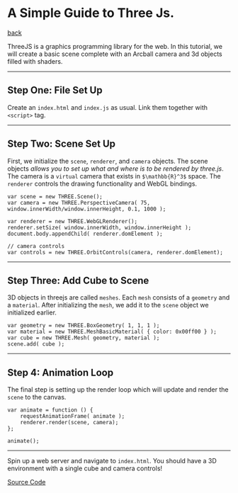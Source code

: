 # A Simple Guide to Three Js.
[back](?index)

ThreeJS is a graphics programming library for the web. In this tutorial, we will create a basic scene complete with an Arcball camera and 3d objects filled with shaders.
___
## Step One: File Set Up
Create an `index.html` and `index.js` as usual. Link them together with `<script>` tag.

___
## Step Two: Scene Set Up
First, we initialize the `scene`, `renderer`, and `camera` objects. The scene objects *allows you to set up what and where is to be rendered by three.js*. The camera is a `virtual` camera that exists in `$\mathbb{R}^3$` space. The `renderer` controls the drawing functionality and WebGL bindings.
```
var scene = new THREE.Scene();
var camera = new THREE.PerspectiveCamera( 75, window.innerWidth/window.innerHeight, 0.1, 1000 );

var renderer = new THREE.WebGLRenderer();
renderer.setSize( window.innerWidth, window.innerHeight );
document.body.appendChild( renderer.domElement );

// camera controls
var controls = new THREE.OrbitControls(camera, renderer.domElement);
```
___
## Step Three: Add Cube to Scene
3D objects in threejs are called `meshes`. Each `mesh` consists of a `geometry` and a `material`. After initializing the `mesh`, we add it to the `scene` object we initialized earlier.
```
var geometry = new THREE.BoxGeometry( 1, 1, 1 );
var material = new THREE.MeshBasicMaterial( { color: 0x00ff00 } );
var cube = new THREE.Mesh( geometry, material );
scene.add( cube );
```
___
## Step 4: Animation Loop
The final step is setting up the render loop which will update and render the `scene` to the canvas.
```
var animate = function () {
	requestAnimationFrame( animate );
	renderer.render(scene, camera);
};

animate();
```
___

Spin up a web server and navigate to `index.html`. You should have a 3D environment with a single cube and camera controls!

[Source Code](https://github.com/solzilberman/three_js_boilerplate/blob/master/index.js)